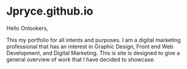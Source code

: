 # Jpryce.github.io

Hello Onlookers,

This my portfolio for all intents and purposes. 
I am a digital marketing professional that has an interest in Graphic Design, Front end Web Development, and Digital Marketing.
This is site is designed to give a general overview of work that I have decided to showcase.
